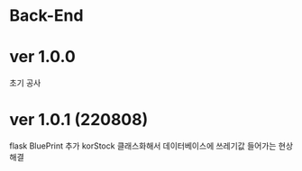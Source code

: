 # Back-End
# ver 1.0.0
  초기 공사

# ver 1.0.1 (220808)
  flask BluePrint 추가
  korStock 클래스화해서 데이터베이스에 쓰레기값 들어가는 현상 해결
